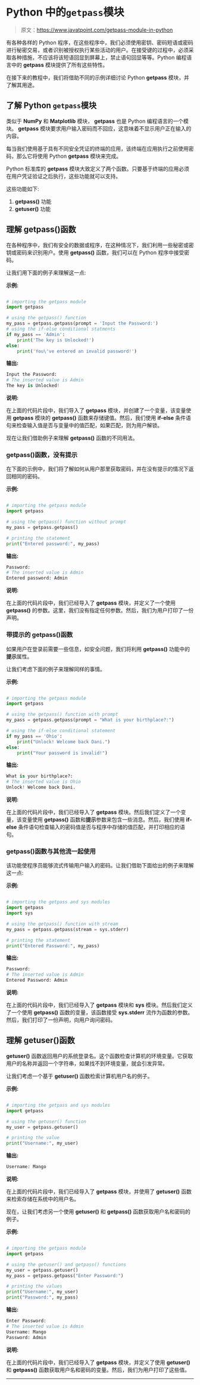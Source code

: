 # Python 中的`getpass`模块

> 原文：<https://www.javatpoint.com/getpass-module-in-python>

有各种各样的 Python 程序，在这些程序中，我们必须使用密钥、密码短语或密码进行秘密交易，或者识别被授权执行某些活动的用户。在接受键的过程中，必须采取各种措施，不应该将该短语回显到屏幕上，禁止语句回显等等。Python 编程语言中的 **getpass** 模块提供了所有这些特性。

在接下来的教程中，我们将借助不同的示例详细讨论 Python **getpass** 模块，并了解其用途。

## 了解 Python `getpass`模块

类似于 **NumPy** 和 **Matplotlib** 模块， **getpass** 也是 Python 编程语言的一个模块。 **getpass** 模块要求用户输入密码而不回应，这意味着不显示用户正在输入的内容。

每当我们使用基于具有不同安全凭证的终端的应用，该终端在应用执行之前使用密码，那么它将使用 Python **getpass** 模块来完成。

Python 标准库的 **getpass** 模块大致定义了两个函数。只要基于终端的应用必须在用户凭证验证之后执行，这些功能就可以支持。

这些功能如下:

1.  **getpass()** 功能
2.  **getuser()** 功能

## 理解 getpass()函数

在各种程序中，我们有安全的数据或程序，在这种情况下，我们利用一些秘密或密钥或密码来识别用户。使用 **getpass()** 函数，我们可以在 Python 程序中接受密码。

让我们用下面的例子来理解这一点:

**示例:**

```py

# importing the getpass module
import getpass

# using the getpass() function
my_pass = getpass.getpass(prompt = 'Input the Password:')
# using the if-else conditional statments
if my_pass == 'Admin':
    print('The key is Unlocked!')
else:
    print('You\'ve entered an invalid password!')

```

**输出:**

```py
Input the Password:
# The inserted value is Admin
The key is Unlocked!

```

**说明:**

在上面的代码片段中，我们导入了 **getpass** 模块，并创建了一个变量，该变量使用 **getpass** 模块的 **getpass()** 函数来存储键值。然后，我们使用 **if-else** 条件语句来检查输入值是否与变量中的值匹配，如果匹配，则为用户解锁。

现在让我们借助例子来理解 **getpass()** 函数的不同用法。

### getpass()函数，没有提示

在下面的示例中，我们将了解如何从用户那里获取密码，并在没有提示的情况下返回相同的密码。

**示例:**

```py

# importing the getpass module
import getpass

# using the getpass() function without prompt
my_pass = getpass.getpass()

# printing the statement
print("Entered password:", my_pass)

```

**输出:**

```py
Password:
# The inserted value is Admin
Entered password: Admin

```

**说明:**

在上面的代码片段中，我们已经导入了 **getpass** 模块，并定义了一个使用 **getpass()** 的参数。这里，我们没有指定任何参数。然后，我们为用户打印了一份声明。

### 带提示的 getpass()函数

如果用户在登录前需要一些信息，如安全问题，我们将利用 **getpass()** 功能中的**提示**属性。

让我们考虑下面的例子来理解同样的事情。

**示例:**

```py

# importing the getpass module
import getpass

# using the getpass() function with prompt
my_pass = getpass.getpass(prompt = "What is your birthplace?:")

# using the if-else conditional statement
if my_pass == 'Ohio':
    print("Unlock! Welcome back Dani.")
else:
    print("Your password is invalid!")

```

**输出:**

```py
What is your birthplace?:
# The inserted value is Ohio
Unlock! Welcome back Dani.

```

**说明:**

在上面的代码片段中，我们已经导入了 **getpass** 模块。然后我们定义了一个变量，该变量使用 **getpass()** 函数和**提示**参数来包含一些消息。然后，我们使用 **if-else** 条件语句检查输入的密码值是否与程序中存储的值匹配，并打印相应的语句。

### getpass()函数与其他流一起使用

该功能使程序员能够流式传输用户输入的密码。让我们借助下面给出的例子来理解这一点:

**示例:**

```py

# importing the getpass and sys modules
import getpass
import sys

# using the getpass() function with stream
my_pass = getpass.getpass(stream = sys.stderr)

# printing the statement
print("Entered Password:", my_pass)

```

**输出:**

```py
Password:
# The inserted value is Admin
Entered Password: Admin

```

**说明:**

在上面的代码片段中，我们已经导入了 **getpass** 模块和 **sys** 模块。然后我们定义了一个使用 **getpass()** 函数的变量，该函数接受 **sys.stderr** 流作为函数的参数。然后，我们打印了一份声明，向用户询问密码。

## 理解 getuser()函数

**getuser()** 函数返回用户的系统登录名。这个函数检查计算机的环境变量。它获取用户的名称并返回一个字符串，如果找不到环境变量，就会引发异常。

让我们考虑一个基于 **getuser()** 函数检索计算机用户名的例子。

**示例:**

```py

# importing the getpass and sys modules
import getpass

# using the getuser() function
my_user = getpass.getuser()

# printing the value
print("Username:", my_user)

```

**输出:**

```py
Username: Mango

```

**说明:**

在上面的代码片段中，我们已经导入了 **getpass** 模块，并使用了 **getuser()** 函数来检索存储在系统中的用户名。

现在，让我们考虑另一个使用 **getuser()** 和 **getpass()** 函数获取用户名和密码的例子。

**示例:**

```py

# importing the getpass module
import getpass

# using the getuser() and getpass() functions
my_user = getpass.getuser()
my_pass = getpass.getpass("Enter Password:")

# printing the values
print("Username:", my_user)
print("Password:", my_pass)

```

**输出:**

```py
Enter Password:
# The inserted value is Admin
Username: Mango
Password: Admin

```

**说明:**

在上面的代码片段中，我们已经导入了 **getpass** 模块，并定义了使用 **getuser()** 和 **getpass()** 函数获取用户名和密码的变量。然后，我们为用户打印了这些值。

* * *
